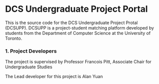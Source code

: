 # DCS Undergraduate Project Portal

This is the source code for the DCS Undergraduate Project Protal (DCSUPP). DCSUPP is a project-student matching platform developed by students from the Department of Computer Science at the University of Toronto.

### 1. Project Developers

The project is supervised by Professor Francois Pitt, Associate Chair for Undergraduate Studies

The Lead developer for this project is Alan Yuan